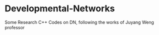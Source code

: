 # Developmental-Networks
Some Research C++ Codes on DN,  following the works of Juyang Weng professor
